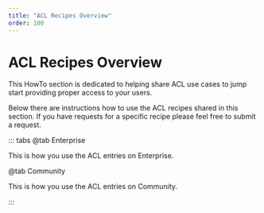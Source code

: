 ```yaml
---
title: "ACL Recipes Overview"
order: 100
---
```



# ACL Recipes Overview

This HowTo section is dedicated to helping share ACL use cases to jump start providing proper access to your users.

Below there are instructions how to use the ACL recipes shared in this section.  If you have requests for a specific recipe please feel free to submit a request.

::: tabs
@tab Enterprise

This is how you use the ACL entries on Enterprise.

@tab Community

This is how you use the ACL entries on Community.

:::